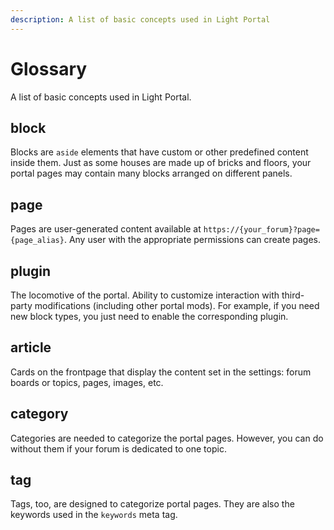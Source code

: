 ```yaml
---
description: A list of basic concepts used in Light Portal
---
```


# Glossary

A list of basic concepts used in Light Portal.

## block

Blocks are `aside` elements that have custom or other predefined content inside them. Just as some houses are made up of bricks and floors, your portal pages may contain many blocks arranged on different panels.

## page

Pages are user-generated content available at `https://{your_forum}?page={page_alias}`. Any user with the appropriate permissions can create pages.

## plugin

The locomotive of the portal. Ability to customize interaction with third-party modifications (including other portal mods). For example, if you need new block types, you just need to enable the corresponding plugin.

## article

Cards on the frontpage that display the content set in the settings: forum boards or topics, pages, images, etc.

## category

Categories are needed to categorize the portal pages. However, you can do without them if your forum is dedicated to one topic.

## tag

Tags, too, are designed to categorize portal pages. They are also the keywords used in the `keywords` meta tag.
